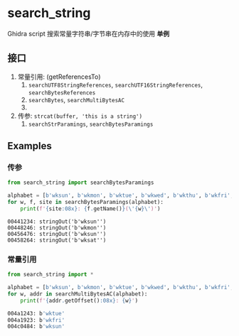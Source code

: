 # search_string

Ghidra script 搜索常量字符串/字节串在内存中的使用 **单例**

## 接口
1. 常量引用: (getReferencesTo)
   1. `searchUTF8StringReferences`, `searchUTF16StringReferences`, `searchBytesReferences`
   2. `searchBytes`, `searchMultiBytesAC`
   3. 
2. 传参: `strcat(buffer, 'this is a string')`
   1. `searchStrParamings`, `searchBytesParamings`

## Examples

### 传参

```python
from search_string import searchBytesParamings

alphabet = [b'wksun', b'wkmon', b'wktue', b'wkwed', b'wkthu', b'wkfri', b'wksat']
for w, f, site in searchBytesParamings(alphabet):
    print(f'{site:08x}: {f.getName()}(\'{w}\')')

```

```
00441234: stringOut('b'wksun'')
00448246: stringOut('b'wkmon'')
00456476: stringOut('b'wksun'')
00458264: stringOut('b'wksat'')
```

### 常量引用

```python
from search_string import *

alphabet = [b'wksun', b'wkmon', b'wktue', b'wkwed', b'wkthu', b'wkfri', b'wksat']
for w, addr in searchMultiBytesAC(alphabet):
    print(f'{addr.getOffset():08x}: {w}')
```

```bash
004a1243: b'wktue'
004a1923: b'wkfri'
004c0484: b'wksun'
```